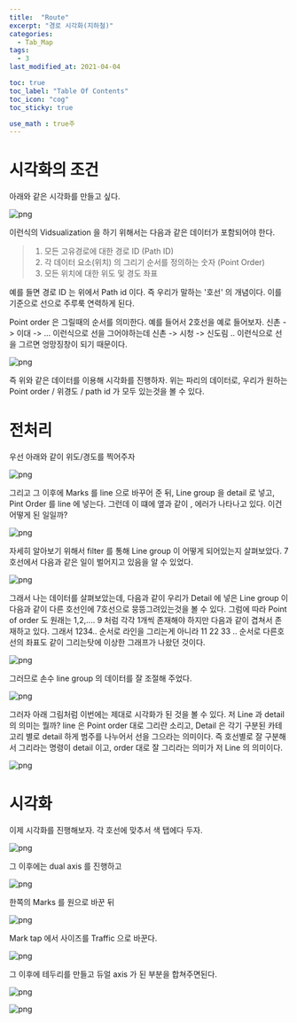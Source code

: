 ```yaml
---
title:  "Route"
excerpt: "경로 시각화(지하철)"
categories:
  - Tab_Map
tags:
  - 3
last_modified_at: 2021-04-04

toc: true
toc_label: "Table Of Contents"
toc_icon: "cog"
toc_sticky: true

use_math : true주
---
```




# 시각화의 조건

아래와 같은 시각화를 만들고 싶다.

![png](/assets/images/Tab_Map/2_1.PNG)

이런식의 Vidsualization 을 하기 위해서는 다음과 같은 데이터가 포함되어야 한다.

>1. 모든 고유경로에 대한 경로 ID (Path ID) 
>2. 각 데이터 요소(위치) 의 그리기 순서를 정의하는 숫자 (Point Order)
>3. 모든 위치에 대한 위도 및 경도 좌표

예를 들면 경로 ID 는 위에서 Path id 이다. 즉 우리가 말하는 '호선' 의 개념이다. 이를 기준으로 선으로 주루룩 연력하게 된다.

Point order 은 그릴때의 순서를 의미한다. 예를 들어서 2호선을 예로 들어보자. 신촌 -> 이대 -> ...  이런식으로 선을 그어야하는데 신촌 -> 시청 -> 신도림 .. 이런식으로 선을 그르면 엉망징창이 되기 때문이다.

![png](/assets/images/Tab_Map/2_2.gif)

즉 위와 같은 데이터를 이용해 시각화를 진행하자. 위는 파리의 데이터로, 우리가 원하는 Point order / 위경도 / path id 가 모두 있는것을 볼 수 있다.



# 전처리

우선 아래와 같이 위도/경도를 찍어주자

![png](/assets/images/Tab_Map/2_2.PNG)

그리고 그 이후에 Marks 를 line 으로 바꾸어 준 뒤, Line group 을 detail 로 넣고, Pint Order 를 line 에 넣는다. 그런데 이 떄에 옆과 같이 , 에러가 나타나고 있다. 이건 어떻게 된 일일까? 

![png](/assets/images/Tab_Map/2_3.PNG)

자세히 알아보기 위해서 filter 를 통해 Line group 이 어떻게 되어있는지 살펴보았다. 7 호선에서 다음과 같은 일이 벌어지고 있음을 알 수 있었다.

![png](/assets/images/Tab_Map/2_4.PNG)

그래서 나는 데이터를 살펴보았는데, 다음과 같이 우리가 Detail 에 넣은 Line group 이 다음과 같이 다른 호선인에 7호선으로 뭉뜽그려있는것을 볼 수 있다. 그럼에 따라 Point of order 도 원래는 1,2,.... 9 처럼 각각 1개씩 존재해야 하지만 다음과 같이 겹쳐서 존재하고 있다. 그래서 1234.. 순서로 라인을 그리는게 아니라 11 22 33 .. 순서로 다른호선의 좌표도 같이 그리는탓에 이상한 그래프가 나왔던 것이다.

![png](/assets/images/Tab_Map/2_5.PNG)

그러므로 손수 line group 의 데이터를 잘 조절해 주었다. 

![png](/assets/images/Tab_Map/2_6.PNG)

그러자 아래 그림처럼 이번에는 제대로 시각화가 된 것을 볼 수 있다. 저 Line 과 detail 의 의미는 뭘까? line 은 Point order 대로 그리란 소리고, Detail 은 각기 구분된 카테고리 별로 detail 하게 범주를 나누어서 선을 그으라는 의미이다. 즉 호선별로 잘 구분해서 그리라는 명령이 detail 이고, order 대로 잘 그리라는 의미가 저 Line 의 의미이다. 

![png](/assets/images/Tab_Map/2_7.PNG)



# 시각화

이제 시각화를 진행해보자. 각 호선에 맞추서 색 탭에다 두자.

![png](/assets/images/Tab_Map/2_8.PNG)

그 이후에는 dual axis 를 진행하고

![png](/assets/images/Tab_Map/2_9.PNG)

한쪽의 Marks 를 원으로 바꾼 뒤 

![png](/assets/images/Tab_Map/2_10.PNG)

Mark tap 에서 사이즈를 Traffic 으로 바꾼다.

![png](/assets/images/Tab_Map/2_11.PNG)

그 이후에 테두리를 만들고 듀얼 axis 가 된 부분을 합쳐주면된다.

![png](/assets/images/Tab_Map/2_12.PNG)

![png](/assets/images/Tab_Map/2_13.PNG)

